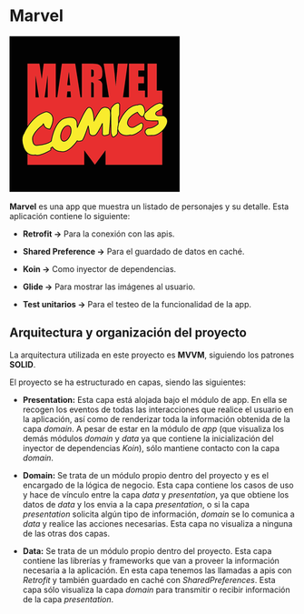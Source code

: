 # Marvel
 
![alt text](docs/images/marvel-comics.png)

**Marvel** es una app que muestra un listado de personajes y su detalle. Esta aplicación contiene lo siguiente:

* **Retrofit ->**
Para la conexión con las apis.

* **Shared Preference ->**
Para el guardado de datos en caché.

* **Koin ->**
Como inyector de dependencias.

* **Glide ->**
Para mostrar las imágenes al usuario.

* **Test unitarios ->**
Para el testeo de la funcionalidad de la app.

## Arquitectura y organización del proyecto
La arquitectura utilizada en este proyecto es **MVVM**, siguiendo los patrones **SOLID**.

El proyecto se ha estructurado en capas, siendo las siguientes:

* **Presentation:**
Esta capa está alojada bajo el módulo de app. En ella se recogen los eventos de todas las interacciones que realice el usuario en la aplicación, así como de renderizar toda la información obtenida de la capa _domain_. A pesar de estar en la módulo de _app_ (que visualiza los demás módulos _domain_ y _data_ ya que contiene la inicialización del inyector de dependencias _Koin_), sólo mantiene contacto con la capa _domain_.

* **Domain:**
Se trata de un módulo propio dentro del proyecto y es el encargado de la lógica de negocio. Esta capa contiene los casos de uso y hace de vínculo entre la capa _data_ y _presentation_, ya que obtiene los datos de _data_ y los envia a la capa _presentation_, o si la capa _presentation_ solicita algún tipo de información, _domain_ se lo comunica a _data_ y realice las acciones necesarias. Esta capa no visualiza a ninguna de las otras dos capas.

* **Data:**
Se trata de un módulo propio dentro del proyecto. Esta capa contiene las librerías y frameworks que van a proveer la información necesaria a la aplicación. En esta capa tenemos las llamadas a apis con _Retrofit_ y también guardado en caché con _SharedPreferences_. Esta capa sólo visualiza la capa _domain_ para transmitir o recibir información de la capa _presentation_.


